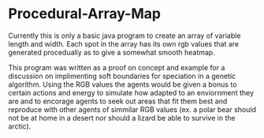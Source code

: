 # Procedural-Array-Map
Currently this is only a basic java program to create an array of variable length and width. Each spot in the array has its own rgb values that are generated procedually as to give a somewhat smooth heatmap.

This program was written as a proof on concept and example for a discussion on implimenting soft boundaries for speciation in a genetic algorithm. Using the RGB values the agents would be given a bonus to certain actions and energy to simulate how adapted to an enviornment they are and to encorage agents to seek out areas that fit them best and reproduce with other agents of simmilar RGB values (ex. a polar bear should not be at home in a desert nor should a lizard be able to survive in the arctic).
